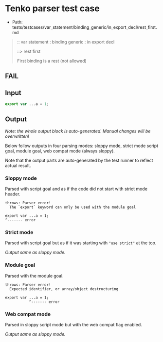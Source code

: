 # Tenko parser test case

- Path: tests/testcases/var_statement/binding_generic/in_export_decl/rest_first.md

> :: var statement : binding generic : in export decl
>
> ::> rest first
>
> First binding is a rest (not allowed)
>
> 

## FAIL

## Input

`````js
export var ...a = 1;
`````

## Output

_Note: the whole output block is auto-generated. Manual changes will be overwritten!_

Below follow outputs in four parsing modes: sloppy mode, strict mode script goal, module goal, web compat mode (always sloppy).

Note that the output parts are auto-generated by the test runner to reflect actual result.

### Sloppy mode

Parsed with script goal and as if the code did not start with strict mode header.

`````
throws: Parser error!
  The `export` keyword can only be used with the module goal

export var ...a = 1;
^------- error
`````

### Strict mode

Parsed with script goal but as if it was starting with `"use strict"` at the top.

_Output same as sloppy mode._

### Module goal

Parsed with the module goal.

`````
throws: Parser error!
  Expected identifier, or array/object destructuring

export var ...a = 1;
           ^------- error
`````


### Web compat mode

Parsed in sloppy script mode but with the web compat flag enabled.

_Output same as sloppy mode._
